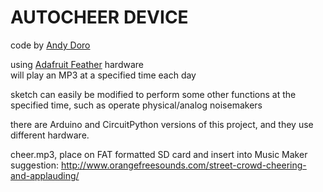 # AUTOCHEER DEVICE

code by [Andy Doro](https://andydoro.com/)

using [Adafruit Feather](https://www.adafruit.com/feather) hardware\
will play an MP3 at a specified time each day

sketch can easily be modified to perform some other functions at the specified time, such as operate physical/analog noisemakers

there are Arduino and CircuitPython versions of this project, and they use different hardware.

cheer.mp3, place on FAT formatted SD card and insert into Music Maker\
suggestion: http://www.orangefreesounds.com/street-crowd-cheering-and-applauding/
